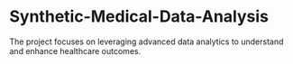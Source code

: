 # Synthetic-Medical-Data-Analysis
The project focuses on leveraging advanced data analytics to understand and enhance healthcare outcomes.
